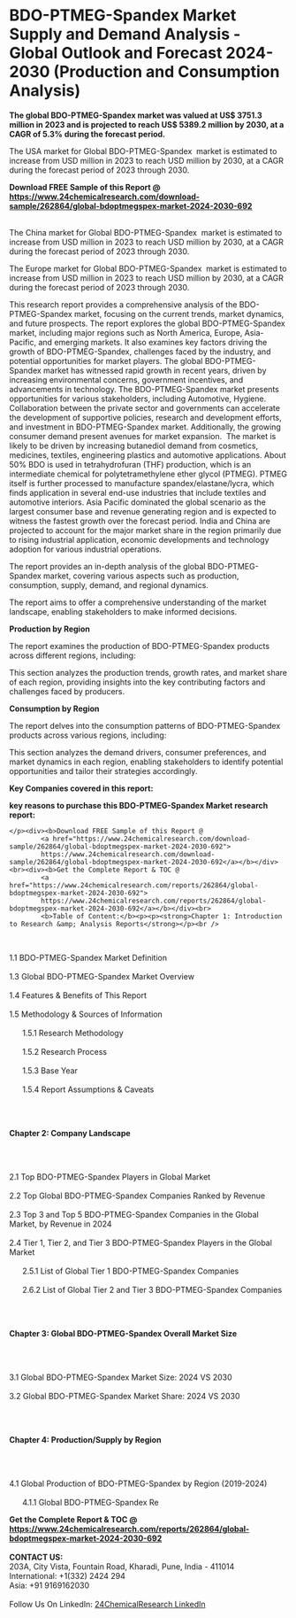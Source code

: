 <h1>BDO-PTMEG-Spandex Market Supply and Demand Analysis - Global Outlook and Forecast 2024-2030 (Production and Consumption Analysis)</h1><p><strong>The global BDO-PTMEG-Spandex market was valued at US$ 3751.3 million in 2023 and is projected to reach US$ 5389.2 million by 2030, at a CAGR of 5.3% during the forecast period.</strong></p><p>
</p><p>The USA market for Global BDO-PTMEG-Spandex  market is estimated to increase from USD million in 2023 to reach USD million by 2030, at a CAGR during the forecast period of 2023 through 2030.</p><div><b>Download FREE Sample of this Report @ 
            <a href="https://www.24chemicalresearch.com/download-sample/262864/global-bdoptmegspex-market-2024-2030-692">
            https://www.24chemicalresearch.com/download-sample/262864/global-bdoptmegspex-market-2024-2030-692</a></b></div><br><p>
</p><p>The China market for Global BDO-PTMEG-Spandex  market is estimated to increase from USD million in 2023 to reach USD million by 2030, at a CAGR during the forecast period of 2023 through 2030.</p><p>
</p><p>The Europe market for Global BDO-PTMEG-Spandex  market is estimated to increase from USD million in 2023 to reach USD million by 2030, at a CAGR during the forecast period of 2023 through 2030.</p><p>
</p><p>This research report provides a comprehensive analysis of the BDO-PTMEG-Spandex market, focusing on the current trends, market dynamics, and future prospects. The report explores the global BDO-PTMEG-Spandex market, including major regions such as North America, Europe, Asia-Pacific, and emerging markets. It also examines key factors driving the growth of BDO-PTMEG-Spandex, challenges faced by the industry, and potential opportunities for market players. The global BDO-PTMEG-Spandex market has witnessed rapid growth in recent years, driven by increasing environmental concerns, government incentives, and advancements in technology. The BDO-PTMEG-Spandex market presents opportunities for various stakeholders, including Automotive, Hygiene. Collaboration between the private sector and governments can accelerate the development of supportive policies, research and development efforts, and investment in BDO-PTMEG-Spandex market. Additionally, the growing consumer demand present avenues for market expansion.  The market is likely to be driven by increasing butanediol demand from cosmetics, medicines, textiles, engineering plastics and automotive applications. About 50% BDO is used in tetrahydrofuran (THF) production, which is an intermediate chemical for polytetramethylene ether glycol (PTMEG). PTMEG itself is further processed to manufacture spandex/elastane/lycra, which finds application in several end-use industries that include textiles and automotive interiors. Asia Pacific dominated the global scenario as the largest consumer base and revenue generating region and is expected to witness the fastest growth over the forecast period. India and China are projected to account for the major market share in the region primarily due to rising industrial application, economic developments and technology adoption for various industrial operations.</p><p>
</p><p>The report provides an in-depth analysis of the global BDO-PTMEG-Spandex market, covering various aspects such as production, consumption, supply, demand, and regional dynamics.</p><p>
</p><p>The report aims to offer a comprehensive understanding of the market landscape, enabling stakeholders to make informed decisions.</p><p>
</p><p><strong>Production by Region</strong></p><p>
</p><p>The report examines the production of BDO-PTMEG-Spandex products across different regions, including:</p><p>
</p><p>
</p><p>This section analyzes the production trends, growth rates, and market share of each region, providing insights into the key contributing factors and challenges faced by producers.</p><p>
</p><p><strong>Consumption by Region</strong></p><p>
</p><p>The report delves into the consumption patterns of BDO-PTMEG-Spandex products across various regions, including:</p><p>
</p><p>
</p><p>This section analyzes the demand drivers, consumer preferences, and market dynamics in each region, enabling stakeholders to identify potential opportunities and tailor their strategies accordingly.</p><p>
<strong>Key Companies covered in this report:</strong></p><p>
</p><p>
</p><p><strong>key reasons to purchase this BDO-PTMEG-Spandex Market research report:</strong></p><p>

	</p><div><b>Download FREE Sample of this Report @ 
            <a href="https://www.24chemicalresearch.com/download-sample/262864/global-bdoptmegspex-market-2024-2030-692">
            https://www.24chemicalresearch.com/download-sample/262864/global-bdoptmegspex-market-2024-2030-692</a></b></div><br><div><b>Get the Complete Report & TOC @ 
            <a href="https://www.24chemicalresearch.com/reports/262864/global-bdoptmegspex-market-2024-2030-692">
            https://www.24chemicalresearch.com/reports/262864/global-bdoptmegspex-market-2024-2030-692</a></b></div><br>
            <b>Table of Content:</b><p><p><strong>Chapter 1: Introduction to Research &amp; Analysis Reports</strong></p><br />
<br />
<p>1.1 BDO-PTMEG-Spandex Market Definition<br /><br />
1.3 Global BDO-PTMEG-Spandex Market Overview<br /><br />
1.4 Features &amp; Benefits of This Report<br /><br />
1.5 Methodology &amp; Sources of Information<br /><br />
&nbsp;&nbsp;&nbsp;&nbsp;&nbsp; 1.5.1 Research Methodology<br /><br />
&nbsp;&nbsp;&nbsp;&nbsp;&nbsp; 1.5.2 Research Process<br /><br />
&nbsp;&nbsp;&nbsp;&nbsp;&nbsp; 1.5.3 Base Year<br /><br />
&nbsp;&nbsp;&nbsp;&nbsp;&nbsp; 1.5.4 Report Assumptions &amp; Caveats</p><br />
<br />
<p><strong>Chapter 2: Company Landscape</strong></p><br />
<br />
<p>2.1 Top BDO-PTMEG-Spandex Players in Global Market<br /><br />
2.2 Top Global BDO-PTMEG-Spandex Companies Ranked by Revenue<br /><br />
2.3 Top 3 and Top 5 BDO-PTMEG-Spandex Companies in the Global Market, by Revenue in 2024<br /><br />
2.4 Tier 1, Tier 2, and Tier 3 BDO-PTMEG-Spandex Players in the Global Market<br /><br />
&nbsp;&nbsp;&nbsp;&nbsp;&nbsp; 2.5.1 List of Global Tier 1 BDO-PTMEG-Spandex Companies<br /><br />
&nbsp;&nbsp;&nbsp;&nbsp;&nbsp; 2.6.2 List of Global Tier 2 and Tier 3 BDO-PTMEG-Spandex Companies</p><br />
<br />
<p><strong>Chapter 3: Global BDO-PTMEG-Spandex Overall Market Size</strong></p><br />
<br />
<p>3.1 Global BDO-PTMEG-Spandex Market Size: 2024 VS 2030<br /><br />
3.2 Global BDO-PTMEG-Spandex Market Share: 2024 VS 2030</p><br />
<br />
<p><strong>Chapter 4: Production/Supply by Region</strong></p><br />
<br />
<p>4.1 Global Production of BDO-PTMEG-Spandex by Region (2019-2024)<br /><br />
&nbsp;&nbsp;&nbsp;&nbsp;&nbsp; 4.1.1 Global BDO-PTMEG-Spandex Re</p><div><b>Get the Complete Report & TOC @ 
            <a href="https://www.24chemicalresearch.com/reports/262864/global-bdoptmegspex-market-2024-2030-692">
            https://www.24chemicalresearch.com/reports/262864/global-bdoptmegspex-market-2024-2030-692</a></b></div><br><b>CONTACT US:</b><br>
            203A, City Vista, Fountain Road, Kharadi, Pune, India - 411014<br>
            International: +1(332) 2424 294<br>
            Asia: +91 9169162030 <br><br>
            Follow Us On LinkedIn: <a href="https://www.linkedin.com/company/24chemicalresearch/">24ChemicalResearch LinkedIn</a>